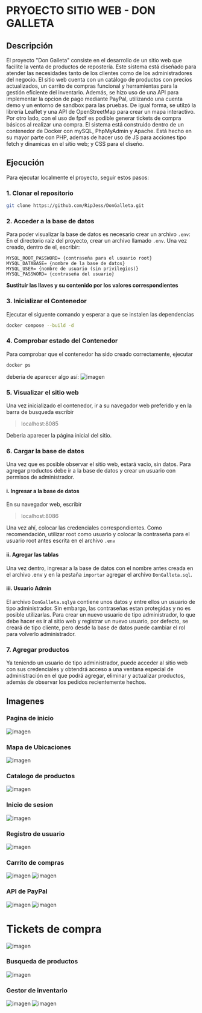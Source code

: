 # PRYOECTO SITIO WEB - DON GALLETA
## Descripción
El proyecto "Don Galleta" consiste en el desarrollo de un sitio web que facilite la venta de productos de repostería. 
Este sistema está diseñado para atender las necesidades tanto de los clientes como de los administradores del negocio. 
El sitio web cuenta con un catálogo de productos con precios actualizados, un carrito de compras funcional y herramientas para 
la gestión eficiente del inventario. Además, se hizo uso de una API para implementar la opcion de pago mediante PayPal, utilizando
una cuenta demo y un entorno de sandbox para las pruebas. De igual forma, se utilzó la librería Leaflet y una API de OpenStreetMap 
para crear un mapa interactivo. Por otro lado, con el uso de fpdf es podible generar tickets de compra básicos al realizar una compra. 
El sistema está construido dentro de un contenedor de Docker con mySQL, PhpMyAdmin y Apache. Está hecho en su mayor parte con PHP, 
ademas de hacer uso de JS para acciones tipo fetch y dinamicas en el sitio web; y CSS para el diseño.

## Ejecución
Para ejecutar localmente el proyecto, seguir estos pasos:
### 1. Clonar el repositorio
```bash 
git clone https://github.com/RipJess/DonGalleta.git
```
### 2. Acceder a la base de datos
Para poder visualizar la base de datos es necesario crear un archivo ```.env```:
En el directorio raíz del proyecto, crear un archivo llamado ```.env```.
Una vez creado, dentro de el, escribir:
```env
MYSQL_ROOT_PASSWORD= {contraseña para el usuario root}
MYSQL_DATABASE= {nombre de la base de datos}
MYSQL_USER= {nombre de usuario (sin privilegios)}
MYSQL_PASSWORD= {contraseña del usuario}
```
**Sustituir las llaves y su contenido por los valores correspondientes**

### 3. Inicializar el Contenedor
Ejecutar el siguente comando y esperar a que se instalen las dependencias
```bash
docker compose --build -d
```
### 4. Comprobar estado del Contenedor
Para comprobar que el contenedor ha sido creado correctamente, ejecutar
```bash
docker ps
```
debería de aparecer algo así:
![imagen](https://github.com/user-attachments/assets/5f6a7308-6517-487a-adfe-56982f6e4102)

### 5. Visualizar el sitio web
Una vez inicializado el contenedor, ir a su navegador web preferido y en la barra de busqueda
escribir
> localhost:8085


Deberia aparecer la página inicial del sitio.

### 6. Cargar la base de datos
Una vez que es posible observar el sitio web, estará vacio, sin datos. Para agregar productos
debe ir a la base de datos y crear un usuario con permisos de administrador.
#### i. Ingresar a la base de datos
En su navegador web, escribir
> localhost:8086

Una vez ahí, colocar las credenciales correspondientes. Como recomendación,
utilizar root como usuario y colocar la contraseña para el usuario root antes
escrita en el archivo ```.env```
#### ii. Agregar las tablas
Una vez dentro, ingresar a la base de datos con el nombre antes creada en el archivo .env y
en la pestaña ```importar``` agregar el archivo ```DonGalleta.sql```.
#### iii. Usuario Admin
El archivo ```DonGalleta.sql```ya contiene unos datos y entre ellos un usuario de tipo administrador.
Sin embargo, las contraseñas estan protegidas y no es posible utilizarlas. Para crear un nuevo usuario
de tipo administrador, lo que debe hacer es ir al sitio web y registrar un nuevo usuario, por defecto, 
se creará de tipo cliente, pero desde la base de datos puede cambiar el rol para volverlo administrador.

### 7. Agregar productos
Ya teniendo un usuario de tipo administrador, puede acceder al sitio web con sus credenciales 
y obtendrá acceso a una ventana especial de administración en el que podrá agregar, eliminar y actualizar
productos, además de observar los pedidos recientemente hechos.

## Imagenes
### Pagina de inicio
![imagen](https://github.com/user-attachments/assets/345406e0-a5f8-4237-9c0b-bf1c54e653d8)
### Mapa de Ubicaciones
![imagen](https://github.com/user-attachments/assets/77414deb-a696-42ab-9602-d674232d03d9)
### Catalogo de productos
![imagen](https://github.com/user-attachments/assets/15dbce26-338d-4a77-9a23-71ff4dc29da7)
### Inicio de sesion
![imagen](https://github.com/user-attachments/assets/f0ca505d-4847-4ae1-bbd4-4f8e4e7f7bec)
### Registro de usuario
![imagen](https://github.com/user-attachments/assets/fd9049c3-eab0-47a7-9c46-79ad3344d115)
### Carrito de compras
![imagen](https://github.com/user-attachments/assets/d951cb76-d8b8-4f7c-a384-cbc7196a70f1)
![imagen](https://github.com/user-attachments/assets/b3bf3c2a-2d2a-4119-9fe3-5160466c22b7)
### API de PayPal
![imagen](https://github.com/user-attachments/assets/8740b764-92d5-4ece-9187-6ca0d41bf3bd)
![imagen](https://github.com/user-attachments/assets/32785035-d03c-46b4-8086-d0be14cc6b25)
# Tickets de compra
![imagen](https://github.com/user-attachments/assets/598cf556-fc2b-42aa-9839-03c35e215a73)
### Busqueda de productos
![imagen](https://github.com/user-attachments/assets/5e7963da-7417-499e-afb8-dee8b521213d)
### Gestor de inventario
![imagen](https://github.com/user-attachments/assets/ab7e8814-fa07-48cc-a2c7-ccf5f4765f94)
![imagen](https://github.com/user-attachments/assets/81d19871-a646-4296-86b8-1d593971142b)


